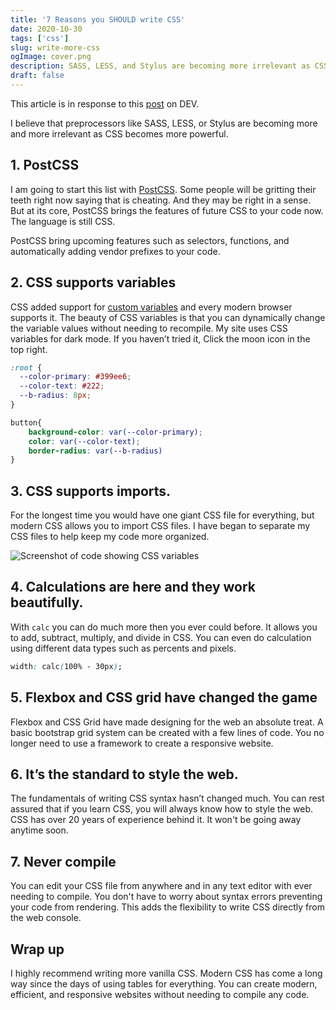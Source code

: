 ```yaml
---
title: '7 Reasons you SHOULD write CSS'
date: 2020-10-30
tags: ['css']
slug: write-more-css
ogImage: cover.png
description: SASS, LESS, and Stylus are becoming more irrelevant as CSS becomes more powerful.
draft: false
---
```


This article is in response to this [post](https://dev.to/workflo30292556/10-reasons-why-you-should-stop-writing-css-203c) on DEV.

I believe that preprocessors like SASS, LESS, or Stylus are becoming more and more irrelevant as CSS becomes more powerful.


## 1. PostCSS

I am going to start this list with [PostCSS](https://postCSS.org). Some people will be gritting their teeth right now saying that is cheating. And they may be right in a sense. But at its core, PostCSS brings the features of future CSS to your code now. The language is still CSS. 

PostCSS bring upcoming features such as selectors, functions, and automatically adding vendor prefixes to your code.

## 2. CSS supports variables 

CSS added support for [custom variables](https://developer.mozilla.org/en-US/docs/Web/CSS/Using_CSS_custom_properties) and every modern browser supports it. The beauty of CSS variables is that you can dynamically change the variable values without needing to recompile. My site uses CSS variables for dark mode. If you haven’t tried it, Click the moon icon in the top right. 


```CSS
:root {
  --color-primary: #399ee6;
  --color-text: #222;
  --b-radius: 8px;
}

button{
    background-color: var(--color-primary);
    color: var(--color-text);
    border-radius: var(--b-radius)
}

```

## 3. CSS supports imports.
For the longest time you would have one giant CSS file for everything, but modern CSS allows you to import CSS files. I have began to separate my CSS files to help keep my code more organized. 

![Screenshot of code showing CSS variables ](/img/articles/css-vars.png)

## 4. Calculations are here and they work beautifully. 

With `calc` you can do much more then you ever could before. It allows you to add, subtract, multiply, and divide in CSS. You can even do calculation using different data types such as percents and pixels.

```CSS
width: calc(100% - 30px);
```

## 5. Flexbox and CSS grid have changed the game

Flexbox and CSS Grid have made designing for the web an absolute treat.  A basic bootstrap grid system can be created with a few lines of code. You no longer need to use a framework to create a responsive website.



## 6. It’s the standard to style the web. 

The fundamentals of writing CSS syntax hasn’t changed much. You can rest assured that if you learn CSS, you will always know how to style the web. CSS has over 20 years of experience behind it. It won't be going away anytime soon.



## 7. Never compile 

You can edit your CSS file from anywhere and in any text editor with ever needing to compile. You don't have to worry about syntax errors preventing your code from rendering. This adds the flexibility to write CSS directly from the web console. 



## Wrap up

I highly recommend writing more vanilla CSS. Modern CSS has come a long way since the days of using tables for everything. You can create modern, efficient, and responsive websites without needing to compile any code.  